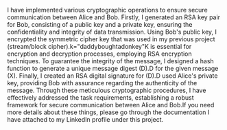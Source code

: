 I have implemented various cryptographic operations to ensure secure communication between Alice and Bob. Firstly, I generated an RSA key pair for Bob, consisting of a public key and a private key, ensuring the confidentiality and integrity of data transmission. Using Bob's public key, I encrypted the symmetric cipher key that was used in my previous project (stream/block cipher).k="daddyboughtadonkey"K is essential for encryption and decryption processes, employing RSA encryption techniques. To guarantee the integrity of the message, I designed a hash function to generate a unique message digest (D).D for the given message (X). Finally, I created an RSA digital signature for (D).D used Alice's private key, providing Bob with assurance regarding the authenticity of the message. Through these meticulous cryptographic procedures, I have effectively addressed the task requirements, establishing a robust framework for secure communication between Alice and Bob.If you need more details about these things, please go through the documentation I have attached to my LinkedIn profile under this project.
